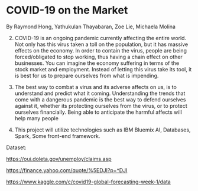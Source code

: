 # COVID-19 on the Market
By Raymond Hong, Yathukulan Thayabaran, Zoe Lie, Michaela Molina

2. COVID-19 is an ongoing pandemic currently affecting the entire world. Not only has this virus taken a toll on the population, but it has massive effects on the economy. In order to contain the virus, people are being forced/obligated to stop working, thus having a chain effect on other businesses. You can imagine the economy suffering in terms of the stock market and employment. Instead of letting this virus take its tool, it is best for us to prepare ourselves from what is impending. 

3. The best way to combat a virus and its adverse affects on us, is to understand and predict what it coming. Understanding the trends that come with a dangerous pandemic is the best way to defend ourselves against it, whether its protecting ourselves from the virus, or to protect ourselves financially. Being able to anticipate the harmful affects will help many people 

4. This project will utilize technologies such as IBM Bluemix AI,  Databases, Spark, Some front-end framework.

Dataset: 

https://oui.doleta.gov/unemploy/claims.asp

https://finance.yahoo.com/quote/%5EDJI?p=^DJI   

https://www.kaggle.com/c/covid19-global-forecasting-week-1/data


